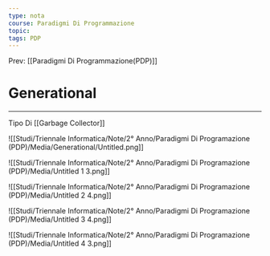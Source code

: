 ```yaml
---
type: nota
course: Paradigmi Di Programmazione
topic: 
tags: PDP
---
```


Prev: [[Paradigmi Di Programmazione(PDP)]]

# Generational
---
Tipo Di [[Garbage Collector]]

![[Studi/Triennale Informatica/Note/2° Anno/Paradigmi Di Programazione (PDP)/Media/Generational/Untitled.png]]

![[Studi/Triennale Informatica/Note/2° Anno/Paradigmi Di Programazione (PDP)/Media/Untitled 1 3.png]]

![[Studi/Triennale Informatica/Note/2° Anno/Paradigmi Di Programazione (PDP)/Media/Untitled 2 4.png]]

![[Studi/Triennale Informatica/Note/2° Anno/Paradigmi Di Programazione (PDP)/Media/Untitled 3 4.png]]

![[Studi/Triennale Informatica/Note/2° Anno/Paradigmi Di Programazione (PDP)/Media/Untitled 4 3.png]]
